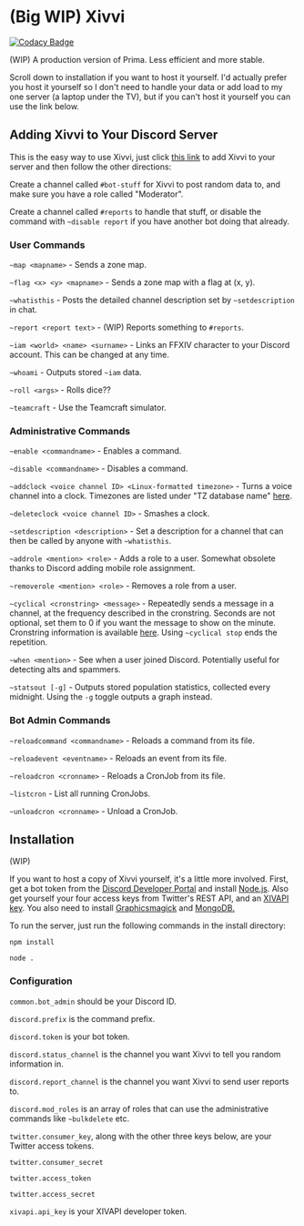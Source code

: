 # (Big WIP) Xivvi

[![Codacy Badge](https://api.codacy.com/project/badge/Grade/77d511b3bd694eb1bb086e9252985b4e)](https://app.codacy.com/app/karashiiro/Xivvi?utm_source=github.com&utm_medium=referral&utm_content=karashiiro/Xivvi&utm_campaign=Badge_Grade_Dashboard)

(WIP) A production version of Prima. Less efficient and more stable.

Scroll down to installation if you want to host it yourself. I'd actually prefer you host it yourself so I don't need to handle your data or add load to my one server (a laptop under the TV), but if you can't host it yourself you can use the link below.

## Adding Xivvi to Your Discord Server
This is the easy way to use Xivvi, just click [this link](https://discordapp.com/api/oauth2/authorize?client_id=582785047371841537&permissions=0&scope=bot) to add Xivvi to your server and then follow the other directions:

Create a channel called `#bot-stuff` for Xivvi to post random data to, and make sure you have a role called "Moderator".

Create a channel called `#reports` to handle that stuff, or disable the command with `~disable report` if you have another bot doing that already.

### User Commands
`~map <mapname>` - Sends a zone map.

`~flag <x> <y> <mapname>` - Sends a zone map with a flag at (x, y).

`~whatisthis` - Posts the detailed channel description set by `~setdescription` in chat.

`~report <report text>` - (WIP) Reports something to `#reports`.

`~iam <world> <name> <surname>` - Links an FFXIV character to your Discord account. This can be changed at any time.

`~whoami` - Outputs stored `~iam` data.

`~roll <args>` - Rolls dice??

`~teamcraft` - Use the Teamcraft simulator.

### Administrative Commands
`~enable <commandname>` - Enables a command.

`~disable <commandname>` - Disables a command.

`~addclock <voice channel ID> <Linux-formatted timezone>` - Turns a voice channel into a clock. Timezones are listed under "TZ database name" [here](https://en.wikipedia.org/wiki/List_of_tz_database_time_zones).

`~deleteclock <voice channel ID>` - Smashes a clock.

`~setdescription <description>` - Set a description for a channel that can then be called by anyone with `~whatisthis`.

`~addrole <mention> <role>` - Adds a role to a user. Somewhat obsolete thanks to Discord adding mobile role assignment.

`~removerole <mention> <role>` - Removes a role from a user.

`~cyclical <cronstring> <message>` - Repeatedly sends a message in a channel, at the frequency described in the cronstring. Seconds are not optional, set them to 0 if you want the message to show on the minute. Cronstring information is available [here](https://www.npmjs.com/package/node-cron). Using `~cyclical stop` ends the repetition.

`~when <mention>` - See when a user joined Discord. Potentially useful for detecting alts and spammers.

`~statsout [-g]` - Outputs stored population statistics, collected every midnight. Using the `-g` toggle outputs a graph instead.

### Bot Admin Commands
`~reloadcommand <commandname>` - Reloads a command from its file.

`~reloadevent <eventname>` - Reloads an event from its file.

`~reloadcron <cronname>` - Reloads a CronJob from its file.

`~listcron` - List all running CronJobs.

`~unloadcron <cronname>` - Unload a CronJob.

## Installation
(WIP)

If you want to host a copy of Xivvi yourself, it's a little more involved. First, get a bot token from the [Discord Developer Portal](https://discordapp.com/developers/docs/intro) and install [Node.js](https://nodejs.org/en/). Also get yourself your four access keys from Twitter's REST API, and an [XIVAPI key](https://xivapi.com/account). You also need to install [Graphicsmagick](http://www.graphicsmagick.org/) and [MongoDB.](https://docs.mongodb.com/manual/administration/install-community/)

To run the server, just run the following commands in the install directory:

`npm install`

`node .`

### Configuration
`common.bot_admin` should be your Discord ID.

`discord.prefix` is the command prefix.

`discord.token` is your bot token.

`discord.status_channel` is the channel you want Xivvi to tell you random information in.

`discord.report_channel` is the channel you want Xivvi to send user reports to.

`discord.mod_roles` is an array of roles that can use the administrative commands like `~bulkdelete` etc.

`twitter.consumer_key`, along with the other three keys below, are your Twitter access tokens.

`twitter.consumer_secret`

`twitter.access_token`

`twitter.access_secret`

`xivapi.api_key` is your XIVAPI developer token.
